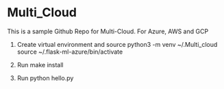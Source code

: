 # Multi_Cloud
This is a sample Github Repo for Multi-Cloud. For Azure, AWS and GCP
1. Create virtual environment and source
    python3 -m venv ~/.Multi_cloud
    source ~/.flask-ml-azure/bin/activate
2. Run make install

3. Run python hello.py

